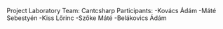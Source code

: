 Project Laboratory
Team: Cantcsharp
Participants:
  -Kovács Ádám
  -Máté Sebestyén
  -Kiss Lőrinc
  -Szőke Máté
  -Belákovics Ádám
